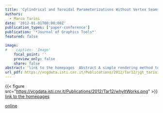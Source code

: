 ```yaml
---
title: 'Cylindrical and Toroidal Parameterizations Without Vertex Seams'
authors:
  - Marco Tarini
date: '2012-01-01T00:00:00Z'
publication_types: ['paper-conference']
publication: '*Journal of Graphics Tools*'
featured: false

image:
#    caption: 'Image'
    focal_point: ''
    preview_only: false
    share: false
abstract: 'link to the homepages  Abstract A simple rendering method to avoid vertex seams in cylindrical and toroidal UV mappings used for texture mapping is presented. (A vertex seam is a vertex duplication of a polygonal mesh with different texture coordinates assigned to the two geometrically coinciding copies.) As a result, the method leads to simpler, leaner, replication-free data structures. Is also allows for a higher degree of proceduralism in generation of texture coordinates. The method is general, trivial to implement (exhaustive pseudocode is provided), very low in cost on resources (with a virtually null impact on performance), and it leverages only basic mechanisms widely available in most GPU implementations.    An open-source implementation is available online.'
url_pdf: https://vcgdata.isti.cnr.it/Publications/2012/Tar12/jgt_tarini.pdf
---
```

{{< figure src="https://vcgdata.isti.cnr.it/Publications/2012/Tar12/whyItWorks.png" >}}
[link to the homepages](https://vcgdata.isti.cnr.it/~tarini/no-seams/)

[online](https://vcgdata.isti.cnr.it/~tarini/no-seams/)

